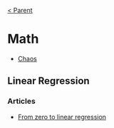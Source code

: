 [< Parent](../Readme.md)

# Math

- [Chaos](./chaos.md)

## Linear Regression

### Articles

- [From zero to linear regression](https://www.simonwardjones.co.uk/posts/linear_regression/)
